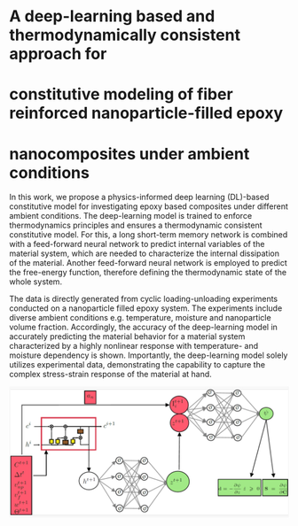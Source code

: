 # A deep-learning based and thermodynamically consistent approach for
# constitutive modeling of fiber reinforced nanoparticle-filled epoxy
# nanocomposites under ambient conditions

In this work, we propose a physics-informed deep learning (DL)-based constitutive model for
investigating epoxy based composites under different ambient conditions. The deep-learning
model is trained to enforce thermodynamics principles and ensures a thermodynamic consistent
constitutive model. For this, a long short-term memory network is combined with a
feed-forward neural network to predict internal variables of the material system, which are
needed to characterize the internal dissipation of the material. Another feed-forward neural
network is employed to predict the free-energy function, therefore defining the thermodynamic
state of the whole system. 

The data is directly generated from cyclic loading-unloading experiments conducted on a nanoparticle filled
epoxy system. The experiments include diverse ambient conditions e.g. temperature,
moisture and nanoparticle volume fraction. Accordingly, the accuracy of the deep-learning
model in accurately predicting the material behavior for a material system characterized by a
highly nonlinear response with temperature- and moisture dependency is shown. Importantly,
the deep-learning model solely utilizes experimental data, demonstrating the capability to
capture the complex stress-strain response of the material at hand.

![This is an image](/pinn.PNG)
